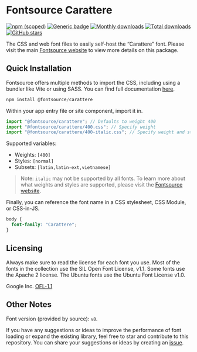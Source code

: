 # Fontsource Carattere

[![npm (scoped)](https://img.shields.io/npm/v/@fontsource/carattere?color=brightgreen)](https://www.npmjs.com/package/@fontsource/carattere) [![Generic badge](https://img.shields.io/badge/fontsource-passing-brightgreen)](https://github.com/fontsource/fontsource) [![Monthly downloads](https://badgen.net/npm/dm/@fontsource/carattere)](https://github.com/fontsource/fontsource) [![Total downloads](https://badgen.net/npm/dt/@fontsource/carattere)](https://github.com/fontsource/fontsource) [![GitHub stars](https://img.shields.io/github/stars/fontsource/fontsource.svg?style=social&label=Star)](https://github.com/fontsource/fontsource/stargazers)

The CSS and web font files to easily self-host the “Carattere” font. Please visit the main [Fontsource website](https://fontsource.org/fonts/carattere) to view more details on this package.

## Quick Installation

Fontsource offers multiple methods to import the CSS, including using a bundler like Vite or using SASS. You can find full documentation [here](https://fontsource.org/docs/getting-started/introduction).

```javascript
npm install @fontsource/carattere
```

Within your app entry file or site component, import it in.

```javascript
import "@fontsource/carattere"; // Defaults to weight 400
import "@fontsource/carattere/400.css"; // Specify weight
import "@fontsource/carattere/400-italic.css"; // Specify weight and style
```

Supported variables:
- Weights: `[400]`
- Styles: `[normal]`
- Subsets: `[latin,latin-ext,vietnamese]`

> Note: `italic` may not be supported by all fonts. To learn more about what weights and styles are supported, please visit the [Fontsource website](https://fontsource.org/fonts/carattere).

Finally, you can reference the font name in a CSS stylesheet, CSS Module, or CSS-in-JS.

```css
body {
  font-family: "Carattere";
}
```

## Licensing
Always make sure to read the license for each font you use. Most of the fonts in the collection use the SIL Open Font License, v1.1. Some fonts use the Apache 2 license. The Ubuntu fonts use the Ubuntu Font License v1.0.

Google Inc.
[OFL-1.1](http://scripts.sil.org/OFL)

## Other Notes
Font version (provided by source): `v8`.

If you have any suggestions or ideas to improve the performance of font loading or expand the existing library, feel free to star and contribute to this repository. You can share your suggestions or ideas by creating an [issue](https://github.com/fontsource/fontsource/issues).